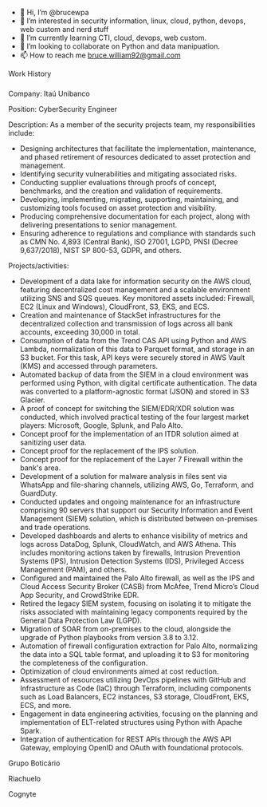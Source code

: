 - 👋 Hi, I’m @brucewpa
- 👀 I’m interested in security information, linux, cloud, python, devops, web custom and nerd stuff
- 🌱 I’m currently learning CTI, cloud, devops, web custom.
- 💞️ I’m looking to collaborate on Python and data manipuation. 
- 📫 How to reach me bruce.william92@gmail.com


Work History

#####
Company: Itaú Unibanco

Position: CyberSecurity Engineer

Description:
As a member of the security projects team, my responsibilities include:

- Designing architectures that facilitate the implementation, maintenance, and phased retirement of resources dedicated to asset protection and management.
- Identifying security vulnerabilities and mitigating associated risks.
- Conducting supplier evaluations through proofs of concept, benchmarks, and the creation and validation of requirements. 
- Developing, implementing, migrating, supporting, maintaining, and customizing tools focused on asset protection and visibility.
- Producing comprehensive documentation for each project, along with delivering presentations to senior management. 
- Ensuring adherence to regulations and compliance with standards such as CMN No. 4,893 (Central Bank), ISO 27001, LGPD, PNSI (Decree 9,637/2018), NIST SP 800-53, GDPR, and others.

Projects/activities:
- Development of a data lake for information security on the AWS cloud, featuring decentralized cost management and a scalable environment utilizing SNS and SQS queues. Key monitored assets included: Firewall, EC2 (Linux and Windows), CloudFront, S3, EKS, and ECS.  
- Creation and maintenance of StackSet infrastructures for the decentralized collection and transmission of logs across all bank accounts, exceeding 30,000 in total.
- Consumption of data from the Trend CAS API using Python and AWS Lambda, normalization of this data to Parquet format, and storage in an S3 bucket. For this task, API keys were securely stored in AWS Vault (KMS) and accessed through parameters.
- Automated backup of data from the SIEM in a cloud environment was performed using Python, with digital certificate authentication. The data was converted to a platform-agnostic format (JSON) and stored in S3 Glacier.
- A proof of concept for switching the SIEM/EDR/XDR solution was conducted, which involved practical testing of the four largest market players: Microsoft, Google, Splunk, and Palo Alto.
- Concept proof for the implementation of an ITDR solution aimed at sanitizing user data.
- Concept proof for the replacement of the IPS solution.
- Concept proof for the replacement of the Layer 7 Firewall within the bank's area.
- Development of a solution for malware analysis in files sent via WhatsApp and file-sharing channels, utilizing AWS, Go, Terraform, and GuardDuty.
- Conducted updates and ongoing maintenance for an infrastructure comprising 90 servers that support our Security Information and Event Management (SIEM) solution, which is distributed between on-premises and trade operations.
- Developed dashboards and alerts to enhance visibility of metrics and logs across DataDog, Splunk, CloudWatch, and AWS Athena. This includes monitoring actions taken by firewalls, Intrusion Prevention Systems (IPS), Intrusion Detection Systems (IDS), Privileged Access Management (PAM), and others.
- Configured and maintained the Palo Alto firewall, as well as the IPS and Cloud Access Security Broker (CASB) from McAfee, Trend Micro’s Cloud App Security, and CrowdStrike EDR.
- Retired the legacy SIEM system, focusing on isolating it to mitigate the risks associated with maintaining legacy components required by the General Data Protection Law (LGPD).
- Migration of SOAR from on-premises to the cloud, alongside the upgrade of Python playbooks from version 3.8 to 3.12.
- Automation of firewall configuration extraction for Palo Alto, normalizing the data into a SQL table format, and uploading it to S3 for monitoring the completeness of the configuration.
- Optimization of cloud environments aimed at cost reduction.
- Assessment of resources utilizing DevOps pipelines with GitHub and Infrastructure as Code (IaC) through Terraform, including components such as Load Balancers, EC2 instances, S3 storage, CloudFront, EKS, ECS, and more.
- Engagement in data engineering activities, focusing on the planning and implementation of ELT-related structures using Python with Apache Spark.
- Integration of authentication for REST APIs through the AWS API Gateway, employing OpenID and OAuth with foundational protocols.

Grupo Boticário

Riachuelo 

Cognyte
<!---
brucewpa/brucewpa is a ✨ special ✨ repository because its `README.md` (this file) appears on your GitHub profile.
You can click the Preview link to take a look at your changes.
--->
